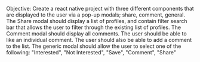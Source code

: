 Objective:
Create a react native project with three different components that are displayed to the user via a pop-up modals; share, comment, general. 
The Share modal should display a list of profiles, and contain filter search bar that allows the user to filter through the existing list of profiles. 
The Comment modal should display all comments. The user should be able to like an individual comment. The user should also be able to add a comment to the list. 
The generic modal should allow the user to select one of the following: "Interested", "Not Interested", "Save", "Comment", "Share"
